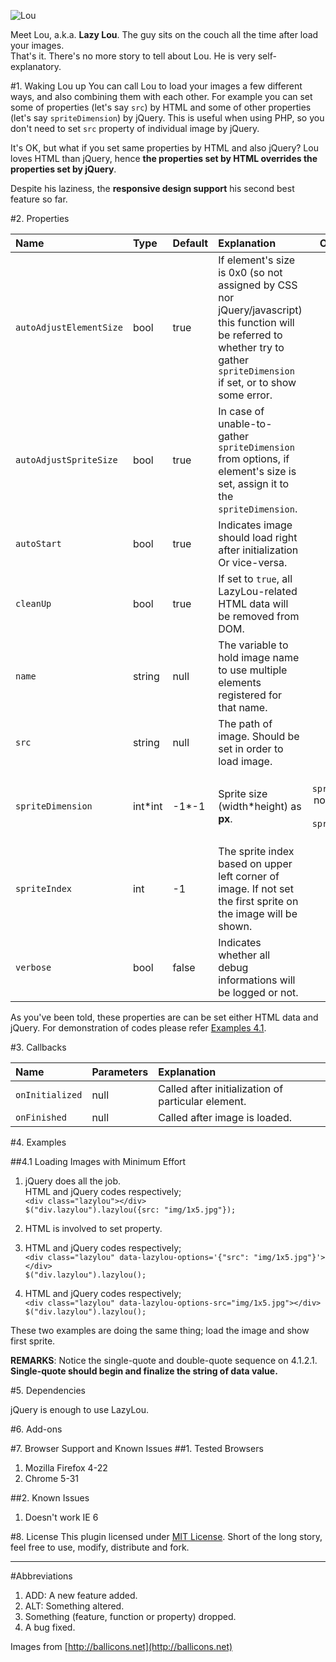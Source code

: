 ![Lou](https://raw.github.com/ozanmuyes/lazylou/master/img/lou.png)

Meet Lou, a.k.a. **Lazy Lou**. The guy sits on the couch all the time after load your images.  
That's it. There's no more story to tell about Lou. He is very self-explanatory.

#1. Waking Lou up
You can call Lou to load your images a few different ways, and also combining them with each other. For example you can set some of properties (let's say `src`) by HTML and some of other properties (let's say `spriteDimension`) by jQuery. This is useful when using PHP, so you don't need to set `src` property of individual image by jQuery.  

It's OK, but what if you set same properties by HTML and also jQuery? Lou loves HTML than jQuery, hence **the properties set by HTML overrides the properties set by jQuery**.  

Despite his laziness, the **responsive design support** his second best feature so far.

#2. Properties

|Name|Type|Default|Explanation|Optional|
|:---|:---|:------|:----------|:------:|
|`autoAdjustElementSize`|bool|true|If element's size is 0x0 (so not assigned by CSS nor jQuery/javascript) this function will be referred to whether try to gather `spriteDimension` if set, or to show some error.|Yes|
|`autoAdjustSpriteSize`|bool|true|In case of unable-to-gather `spriteDimension` from options, if element's size is set, assign it to the `spriteDimension`.|Yes|
|`autoStart`|bool|true|Indicates image should load right after initialization Or vice-versa.|Yes|
|`cleanUp`|bool|true|If set to `true`, all LazyLou-related HTML data will be removed from DOM.|Yes|
|`name`|string|null|The variable to hold image name to use multiple elements registered for that name.|Yes|
|`src`|string|null|The path of image. Should be set in order to load image.|**No**|
|`spriteDimension`|int\*int|-1*-1|Sprite size (width\*height) as **px**.|Yes (if `spriteIndex` not set)/**No** (if `spriteIndex` set)|
|`spriteIndex`|int|-1|The sprite index based on upper left corner of image. If not set the first sprite on the image will be shown.|Yes|
|`verbose`|bool|false|Indicates whether all debug informations will be logged or not.|Yes|

As you've been told, these properties are can be set either HTML data and jQuery. For demonstration of codes please refer [Examples 4.1][41].

#3. Callbacks

|Name|Parameters|Explanation|
|:---|:---------|:----------|
|`onInitialized`|null|Called after initialization of particular element.|
|`onFinished`|null|Called after image is loaded.|

#4. Examples

##4.1 Loading Images with Minimum Effort

1. jQuery does all the job.  
HTML and jQuery codes respectively;  
`<div class="lazylou"></div>`  
`$("div.lazylou").lazylou({src: "img/1x5.jpg"});`

2. HTML is involved to set property.

 1. HTML and jQuery codes respectively;  
`<div class="lazylou" data-lazylou-options='{"src": "img/1x5.jpg"}'></div>`  
`$("div.lazylou").lazylou();`

 2. HTML and jQuery codes respectively;  
`<div class="lazylou" data-lazylou-options-src="img/1x5.jpg"></div>`  
`$("div.lazylou").lazylou();`

These two examples are doing the same thing; load the image and show first sprite.

**REMARKS**: Notice the single-quote and double-quote sequence on 4.1.2.1. **Single-quote should begin and finalize the string of data value.**

#5. Dependencies

jQuery is enough to use LazyLou.

#6. Add-ons

#7. Browser Support and Known Issues
##1. Tested Browsers
 1. Mozilla Firefox 4-22
 2. Chrome 5-31

##2. Known Issues
 1. Doesn't work IE 6

#8. License 
This plugin licensed under [MIT License][MITL]. Short of the long story, feel free to use, modify, distribute and fork.

- - -

#Abbreviations
1. ADD: A new feature added.
2. ALT: Something altered.
3. Something (feature, function or property) dropped.
4. A bug fixed.

Images from [http://ballicons.net](http://ballicons.net)

[MITL]: http://opensource.org/licenses/MIT
[41]: https://github.com/ozanmuyes/lazylou#41-loading-images-with-minimum-effort
